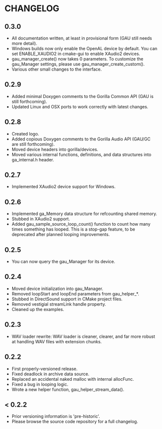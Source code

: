 # CHANGELOG

## 0.3.0
- All documentation written, at least in provisional form (GAU still needs more detail).
- Windows builds now only enable the OpenAL device by default. You can set ENABLE_XAUDIO2 in cmake-gui to enable XAudio2 devices.
- gau_manager_create() now takes 0 parameters. To customize the gau_Manager settings, please use gau_manager_create_custom().
- Various other small changes to the interface.

## 0.2.9
- Added minimal Doxygen comments to the Gorilla Common API (GAU is still forthcoming).
- Updated Linux and OSX ports to work correctly with latest changes.

## 0.2.8
- Created logo.
- Added copious Doxygen comments to the Gorilla Audio API (GAU/GC are still forthcoming).
- Moved device headers into gorilla/devices.
- Moved various internal functions, definitions, and data structures into ga_internal.h header.

## 0.2.7
- Implemented XAudio2 device support for Windows.

## 0.2.6
- Implemented ga_Memory data structure for refcounting shared memory.
- Stubbed in XAudio2 support.
- Added gau_sample_source_loop_count() function to count how many times something has looped. This is a stop-gap feature, to be deprecated after planned looping improvements.

## 0.2.5
- You can now query the gau_Manager for its device.

## 0.2.4
- Moved device initialization into gau_Manager.
- Removed loopStart and loopEnd parameters from gau_helper_*.
- Stubbed in DirectSound support in CMake project files.
- Removed vestigial streamLink handle property.
- Cleaned up the examples.

## 0.2.3
- WAV loader rewrite: WAV loader is cleaner, clearer, and far more robust at handling WAV files with extension chunks.

## 0.2.2
- First properly-versioned release.
- Fixed deadlock in archive data source.
- Replaced an accidental naked malloc with internal allocFunc.
- Fixed a bug in looping logic.
- Wrote a new helper function, gau_helper_stream_data().

## < 0.2.2
- Prior versioning information is 'pre-historic'.
- Please browse the source code repository for a full changelog.